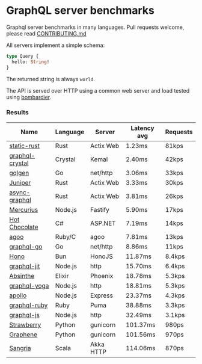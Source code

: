 <!-- README.md is generated from README.ecr, do not edit -->

# GraphQL server benchmarks

Graphql server benchmarks in many languages. Pull requests welcome, please read [CONTRIBUTING.md](CONTRIBUTING.md)

All servers implement a simple schema:

```graphql
type Query {
  hello: String!
}
```

The returned string is always `world`.

The API is served over HTTP using a common web server and load tested using [bombardier](https://github.com/codesenberg/bombardier).

### Results

| Name                          | Language      | Server          | Latency avg      | Requests      |
| ----------------------------  | ------------- | --------------- | ---------------- | ------------- |
| [static-rust](https://actix.rs/) | Rust | Actix Web | 1.23ms | 81kps |
| [graphql-crystal](https://github.com/graphql-crystal/graphql) | Crystal | Kemal | 2.40ms | 42kps |
| [gqlgen](https://github.com/99designs/gqlgen) | Go | net/http | 3.06ms | 33kps |
| [Juniper](https://github.com/graphql-rust/juniper) | Rust | Actix Web | 3.33ms | 30kps |
| [async-graphql](https://github.com/async-graphql/async-graphql) | Rust | Actix Web | 3.81ms | 26kps |
| [Mercurius](https://github.com/mercurius-js/mercurius) | Node.js | Fastify | 5.90ms | 17kps |
| [Hot Chocolate](https://github.com/ChilliCream/hotchocolate) | C# | ASP.NET | 7.19ms | 14kps |
| [agoo](https://github.com/ohler55/agoo) | Ruby/C | agoo | 7.81ms | 13kps |
| [graphql-go](https://github.com/graphql-go/graphql) | Go | net/http | 8.86ms | 11kps |
| [Hono](https://github.com/honojs/graphql-server) | Bun | HonoJS | 11.87ms | 8.4kps |
| [graphql-jit](https://github.com/zalando-incubator/graphql-jit) | Node.js | http | 15.70ms | 6.4kps |
| [Absinthe](https://github.com/absinthe-graphql/absinthe) | Elixir | Phoenix | 18.78ms | 5.3kps |
| [graphql-yoga](https://github.com/dotansimha/graphql-yoga) | Node.js | http | 18.81ms | 5.3kps |
| [apollo](https://github.com/apollographql/apollo-server) | Node.js | Express | 23.37ms | 4.3kps |
| [graphql-ruby](https://github.com/rmosolgo/graphql-ruby) | Ruby | Puma | 38.88ms | 3.3kps |
| [graphql-js](https://github.com/graphql/graphql-js) | Node.js | http | 32.49ms | 3.1kps |
| [Strawberry](https://github.com/strawberry-graphql/strawberry) | Python | gunicorn | 101.37ms | 980ps |
| [Graphene](https://github.com/graphql-python/graphene) | Python | gunicorn | 101.56ms | 970ps |
| [Sangria](https://github.com/sangria-graphql/sangria) | Scala | Akka HTTP | 114.06ms | 870ps |
